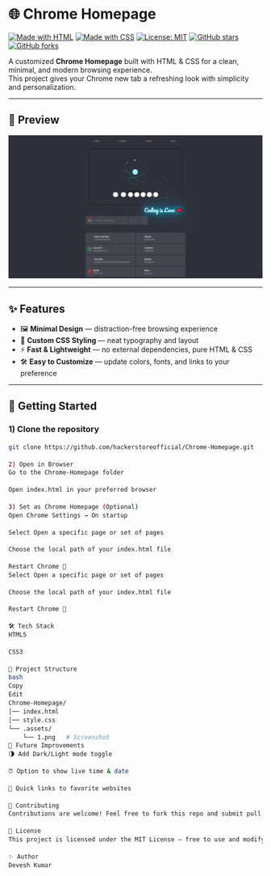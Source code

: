 # 🌐 Chrome Homepage

[![Made with HTML](https://img.shields.io/badge/HTML-5-orange?logo=html5&logoColor=white)](#)
[![Made with CSS](https://img.shields.io/badge/CSS-3-blue?logo=css3&logoColor=white)](#)
[![License: MIT](https://img.shields.io/badge/License-MIT-green.svg)](LICENSE)
[![GitHub stars](https://img.shields.io/github/stars/hackerstoreofficial/Chrome-Homepage?style=social)](https://github.com/hackerstoreofficial/Chrome-Homepage/stargazers)
[![GitHub forks](https://img.shields.io/github/forks/hackerstoreofficial/Chrome-Homepage?style=social)](https://github.com/hackerstoreofficial/Chrome-Homepage/network/members)

A customized **Chrome Homepage** built with HTML & CSS for a clean, minimal, and modern browsing experience.  
This project gives your Chrome new tab a refreshing look with simplicity and personalization.

---

## 📸 Preview

![Chrome Homepage Screenshot](Chrome-Homepage/.assets/1.png)

---

## ✨ Features
- 🖼️ **Minimal Design** — distraction-free browsing experience  
- 🎨 **Custom CSS Styling** — neat typography and layout  
- ⚡ **Fast & Lightweight** — no external dependencies, pure HTML & CSS  
- 🛠️ **Easy to Customize** — update colors, fonts, and links to your preference  

---

## 🚀 Getting Started

### 1) Clone the repository
```bash
git clone https://github.com/hackerstoreofficial/Chrome-Homepage.git

2) Open in Browser
Go to the Chrome-Homepage folder

Open index.html in your preferred browser

3) Set as Chrome Homepage (Optional)
Open Chrome Settings → On startup

Select Open a specific page or set of pages

Choose the local path of your index.html file

Restart Chrome 🚀
Select Open a specific page or set of pages

Choose the local path of your index.html file

Restart Chrome 🚀

🛠️ Tech Stack
HTML5

CSS3

📂 Project Structure
bash
Copy
Edit
Chrome-Homepage/
│── index.html
│── style.css
└── .assets/
    └── 1.png   # Screenshot
📌 Future Improvements
🌗 Add Dark/Light mode toggle

⏰ Option to show live time & date

🔗 Quick links to favorite websites

🤝 Contributing
Contributions are welcome! Feel free to fork this repo and submit pull requests.

📄 License
This project is licensed under the MIT License — free to use and modify.

✨ Author
Devesh Kumar
